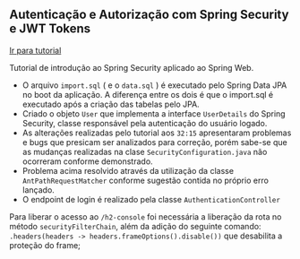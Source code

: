 ## Autenticação e Autorização com Spring Security e JWT Tokens
[Ir para tutorial](https://www.youtube.com/watch?v=5w-YCcOjPD0&t=112s)

Tutorial de introdução ao Spring Security aplicado ao Spring Web.

- O arquivo `import.sql` ( e o `data.sql` ) é executado pelo Spring Data JPA no boot da aplicação.
A diferença entre os dois é que o import.sql é executado após a criação das tabelas pelo JPA.
- Criado o objeto `User` que implementa a interface `UserDetails` do Spring Security, classe responsável pela autenticação do usuário logado.
- As alterações realizadas pelo tutorial aos `32:15` apresentaram problemas e bugs que presicam ser analizados para correção, porém sabe-se que as mudanças realizadas na clase `SecurityConfiguration.java` não ocorreram conforme demonstrado.
- Problema acima resolvido através da utilização da classe `AntPathRequestMatcher` conforme sugestão contida no próprio erro lançado.
- O endpoint de login é realizado pela classe `AuthenticationController`

Para liberar o acesso ao `/h2-console` foi necessária a liberação da rota no método `securityFilterChain`, além da adição do seguinte comando: `.headers(headers -> headers.frameOptions().disable())` que desabilita a proteção do frame;